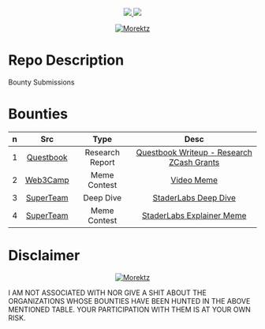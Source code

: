 
<p align="center"><a href="https://bit.ly/morektz" target="_blank"><img src="https://hits.seeyoufarm.com/api/count/incr/badge.svg?url=https%3A%2F%2Fgithub.com%2Fmorektz%2FMorektzBountySmash&count_bg=%23EC3140&title_bg=%23121212&icon=pingdom.svg&icon_color=%23E7E7E7&title=hits&edge_flat=false"/> <a href="https://gitpod.io/#https://github.com/morektz/MorektzBountySmash" target="_blank"><img src="https://img.shields.io/badge/Gitpod-ready--to--code-908a85?logo=gitpod"/></a>

</p>


<p align="center"><a href="https://bit.ly/morektz" target="_blank">
  <img src=https://media.giphy.com/media/aS8ypUweGOXMA/giphy-downsized.gif alt="Morektz"></a>
</p>

# Repo Description

Bounty Submissions

# Bounties 

|n|Src|Type|Desc
|:---|:--:|:--:|:---:|
1| [Questbook](https://www.questbook.app/) |Research Report | [Questbook Writeup - Research ZCash Grants](D/qbrzg.md)
2| [Web3Camp](https://twitter.com/Girlscript1/status/1486940520257835010?s=20&t=4dafTvwHGcs5x2-_wOFrlQ) | Meme Contest | [Video Meme](https://cutt.ly/MorektzWeb3CampMemeContestEntry)
3| [SuperTeam](https://superteam.fun/500-bounties) | Deep Dive | [StaderLabs Deep Dive](https://cutt.ly/MorektzSTBountyStaderLabsDeepDive)
4 | [SuperTeam](https://superteam.fun/500-bounties) | Meme Contest | [StaderLabs Explainer Meme](https://cutt.ly/MorektzSuperTeamMemeContestStaderLabs)

# Disclaimer 


<p align="center"><a href="https://bit.ly/morektz" target="_blank">
  <img src=https://media.giphy.com/media/Y5wlazC8lSVuU/giphy.gif alt="Morektz"></a>
</p>

I AM NOT ASSOCIATED WITH NOR GIVE A SHIT ABOUT THE ORGANIZATIONS WHOSE BOUNTIES HAVE BEEN HUNTED IN THE ABOVE MENTIONED TABLE. YOUR PARTICIPATION WITH THEM IS AT YOUR OWN RISK. 